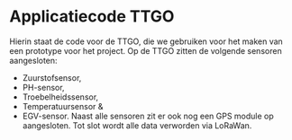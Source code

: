 # Applicatiecode TTGO

Hierin staat de code voor de TTGO, die we gebruiken voor het maken van een prototype voor het project.
Op de TTGO zitten de volgende sensoren aangesloten:
- Zuurstofsensor,
- PH-sensor,
- Troebelheidssensor,
- Temperatuursensor &
- EGV-sensor.
Naast alle sensoren zit er ook nog een GPS module op aangesloten.
Tot slot wordt alle data verworden via LoRaWan.
